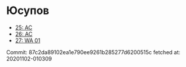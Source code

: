 # Юсупов
- [25: AC](25.md)
- [26: AC](26.md)
- [27: WA 01](27.md)

Commit: 87c2da89102ea1e790ee9261b285277d6200515c
 fetched at: 20201102-010309
